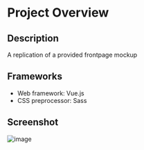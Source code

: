 # Project Overview

## Description
A replication of a provided frontpage mockup 

## Frameworks
- Web framework: Vue.js
- CSS preprocessor: Sass

## Screenshot
![image](https://github.com/jsalejandria/ssa-mockup/assets/114486659/5b5ce4fd-faa6-4fe2-ab7c-683b9360b4e8)

